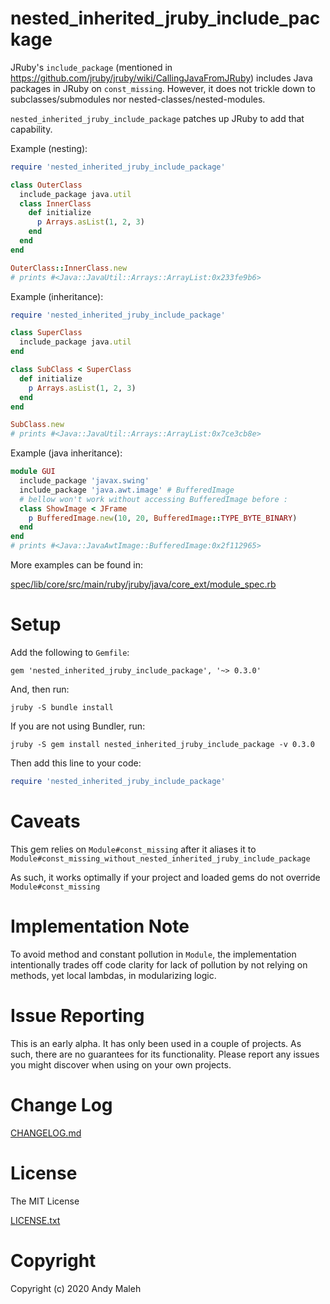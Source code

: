 # nested_inherited_jruby_include_package

JRuby's `include_package` (mentioned in https://github.com/jruby/jruby/wiki/CallingJavaFromJRuby) includes Java packages in JRuby on `const_missing`. However, it does not trickle down to subclasses/submodules nor nested-classes/nested-modules.

`nested_inherited_jruby_include_package` patches up JRuby to add that capability.

Example (nesting):

```ruby
require 'nested_inherited_jruby_include_package'

class OuterClass
  include_package java.util
  class InnerClass
    def initialize
      p Arrays.asList(1, 2, 3)
    end
  end
end

OuterClass::InnerClass.new
# prints #<Java::JavaUtil::Arrays::ArrayList:0x233fe9b6>
```

Example (inheritance):

```ruby
require 'nested_inherited_jruby_include_package'

class SuperClass
  include_package java.util
end

class SubClass < SuperClass
  def initialize
    p Arrays.asList(1, 2, 3)
  end
end

SubClass.new
# prints #<Java::JavaUtil::Arrays::ArrayList:0x7ce3cb8e>
```

Example (java inheritance):

```ruby
module GUI
  include_package 'javax.swing'
  include_package 'java.awt.image' # BufferedImage
  # bellow won't work without accessing BufferedImage before :
  class ShowImage < JFrame
    p BufferedImage.new(10, 20, BufferedImage::TYPE_BYTE_BINARY)
  end
end
# prints #<Java::JavaAwtImage::BufferedImage:0x2f112965>
```

More examples can be found in:

[spec/lib/core/src/main/ruby/jruby/java/core_ext/module_spec.rb](spec/lib/core/src/main/ruby/jruby/java/core_ext/module_spec.rb)

# Setup

Add the following to `Gemfile`:
```
gem 'nested_inherited_jruby_include_package', '~> 0.3.0'
```

And, then run:
```
jruby -S bundle install
```

If you are not using Bundler, run:
```
jruby -S gem install nested_inherited_jruby_include_package -v 0.3.0
```

Then add this line to your code:

```ruby
require 'nested_inherited_jruby_include_package'
```

# Caveats

This gem relies on `Module#const_missing` after it aliases it to `Module#const_missing_without_nested_inherited_jruby_include_package`

As such, it works optimally if your project and loaded gems do not override `Module#const_missing`

# Implementation Note

To avoid method and constant pollution in `Module`, the implementation intentionally trades off code clarity for lack of pollution by not relying on methods, yet local lambdas, in modularizing logic.

# Issue Reporting

This is an early alpha. It has only been used in a couple of projects. As such, there are no guarantees for its functionality. Please report any issues you might discover when using on your own projects.

# Change Log

[CHANGELOG.md](CHANGELOG.md)

# License

The MIT License

[LICENSE.txt](LICENSE.txt)

# Copyright

Copyright (c) 2020 Andy Maleh
